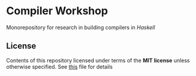 # Compiler Workshop

Monorepository for research in building compilers in _Haskell_

## License

Contents of this repository licensed under terms of the __MIT license__ unless otherwise specified. See [this](./LICENSE) file for details
